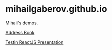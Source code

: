 # mihailgaberov.github.io
Mihail's demos.

[Address Book](https://mihailgaberov.github.io/address-book)

[Testin ReactJS Presentation](https://mihailgaberov.github.io/testing-reactjs-presentation)

